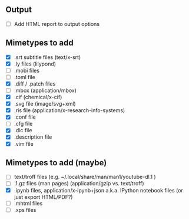Output
------

- [ ] Add HTML report to output options

Mimetypes to add
----------------

- [x] .srt subtitle files (text/x-srt)
- [x] .ly files (lilypond)
- [ ] .mobi files
- [ ] .toml file
- [x] .diff / .patch files
- [ ] .mbox (application/mbox)
- [x] .cif (chemical/x-cif)
- [x] .svg file (image/svg+xml)
- [x] .ris file (application/x-research-info-systems)
- [x] .conf file
- [ ] .cfg file
- [x] .dic file
- [x] .description file
- [x] .vim file

Mimetypes to add (maybe)
------------------------

- [ ] text/troff files (e.g. ~/.local/share/man/man1/youtube-dl.1 )
- [ ] .1.gz files (man pages) (application/gzip vs. text/troff)
- [x] .ipynb files, application/x-ipynb+json a.k.a. IPython notebook files (or just export HTML/PDF?)
- [ ] .mhtml files
- [ ] .xps files
